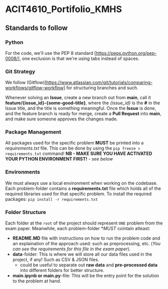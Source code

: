# ACIT4610_Portifolio_KMHS

## Standards to follow

### Python

For the code, we'll use the PEP 8 standard [https://peps.python.org/pep-0008/], one exclusion is that we're using tabs instead of spaces.

### Git Strategy

We follow (Gitflow)[https://www.atlassian.com/git/tutorials/comparing-workflows/gitflow-workflow] for structuring branches and such.

Whenever solving an **Issue**, create a new branch out from **main**, call it **feature/{issue_id}-{some-good-title}**, where the *{issue_id}* is the **#** in the Issue title, and the title is something meaningful.
Once the **Issue** is done, and the feature branch is ready for merge, create a **Pull Request** into **main**, and make sure someone approves the changes made.

### Package Management

All packages used for the specific problem **MUST** be printed into a *requirements.txt* file. This can be done by using the `pip freeze > requirements.txt` command!
**NB - MAKE SURE YOU HAVE ACTIVATED YOUR PYTHON ENVIRONMENT FIRST!** - *see below*

### Environments

We must always use a local environment when working on the codebase.
Each problem-folder contains a **requirements.txt** file which holds all of the required libraries used for that specific problem.
To install the required packages: `pip install -r requirements.txt`

### Folder Structure

Each folder at the `root` of the project should represent `ONE` problem from the exam paper. Meanwhile, each problem-folder **MUST* cointain atleast:
- **README.MD** file with instructions on how to run the problem code and an explaination of the approach used: such as preprocessing, etc. (*You can see the requirements for this file in the exam paper*).
- **data**-folder: This is where we will store all our data files used in the project, if any! Such as CSV & JSON files.
    - could be useful to separate out **raw data** and **pre-processed data** into different folders for better structure.
- **main.ipynb or main.py**-file: This will be the entry point for the solution to the problem at hand.

